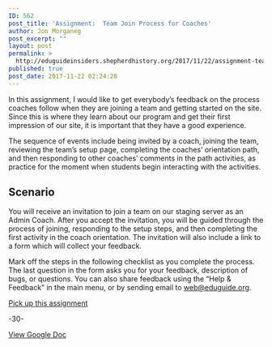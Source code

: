 ```yaml
---
ID: 562
post_title: 'Assignment:  Team Join Process for Coaches'
author: Jon Morganeg
post_excerpt: ""
layout: post
permalink: >
  http://eduguideinsiders.shepherdhistory.org/2017/11/22/assignment-team-join-process-for-coaches/
published: true
post_date: 2017-11-22 02:24:28
---
```

In this assignment, I would like to get everybody’s feedback on the process coaches follow when they are joining a team and getting started on the site. Since this is where they learn about our program and get their first impression of our site, it is important that they have a good experience.

The sequence of events include being invited by a coach, joining the team, reviewing the team’s setup page, completing the coaches’ orientation path, and then responding to other coaches’ comments in the path activities, as practice for the moment when students begin interacting with the activities.
<h2>Scenario</h2>
You will receive an invitation to join a team on our staging server as an Admin Coach. After you accept the invitation, you will be guided through the process of joining, responding to the setup steps, and then completing the first activity in the coach orientation. The invitation will also include a link to a form which will collect your feedback.

Mark off the steps in the following checklist as you complete the process. The last question in the form asks you for your feedback, description of bugs, or questions. You can also share feedback using the “Help &amp; Feedback” in the main menu, or by sending email to <a href="mailto:web@eduguide.org">web@eduguide.org</a>.

<a href="https://goo.gl/forms/DulOZDB1i7N6zUW52">Pick up this assignment</a>

-30-

<a href="https://docs.google.com/document/d/1WYdRklVUhjeXxOYYiY9HD2vvpSALA19K_8XcdTF3bFs/edit?usp=sharing">View Google Doc</a>